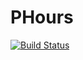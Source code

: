 # PHours
[![Build Status](https://subzeropl.ddns.net:9999/job/PHours/6/badge/icon)](https://subzeropl.ddns.net:9999/job/PHours/6/)
